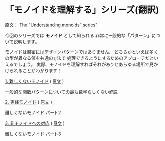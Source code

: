 # 「モノイドを理解する」シリーズ(翻訳)

原文： [The "Understanding monoids" series"][link01]

今回のシリーズでは **モノイド** として知られる
非常に一般的な「パターン」について説明します。

モノイドは厳密にはデザインパターンではありません。
どちらかといえば多くの型が異なる値を共通の方法で
処理できるようにするためのアプローチだといえるでしょう。
実際、モノイドを理解すればそれがありとあらゆる場所で見かけられることがわかります！

[1. 難しくないモノイド][link02] ( [原文][link03] )

一般的な関数パターンについての最も数学らしくない解説

[2. 実践モノイド][link04] ( [原文][link05] )

難しくないモノイド パート2

[3. 非モノイドへの対応][link06] ( [原文][link07] )

難しくないモノイド パート3

[link01]: http://fsharpforfunandprofit.com/series/understanding-monoids.html "The 'Understanding monoids' series"
[link02]: 01.Monoids%20without%20tears.md "難しくないモノイド"
[link03]: http://fsharpforfunandprofit.com/posts/monoids-without-tears/ "Monoids without tears"
[link04]: 02.Monoids%20in%20practice.md "実践モノイド"
[link05]: http://fsharpforfunandprofit.com/posts/monoids-part2/ "Monoids in practice"
[link06]: 03.Working%20with%20non-monoids.md "非モノイドへの対応"
[link07]: http://fsharpforfunandprofit.com/posts/monoids-part3/ "Working with non-monoids"
